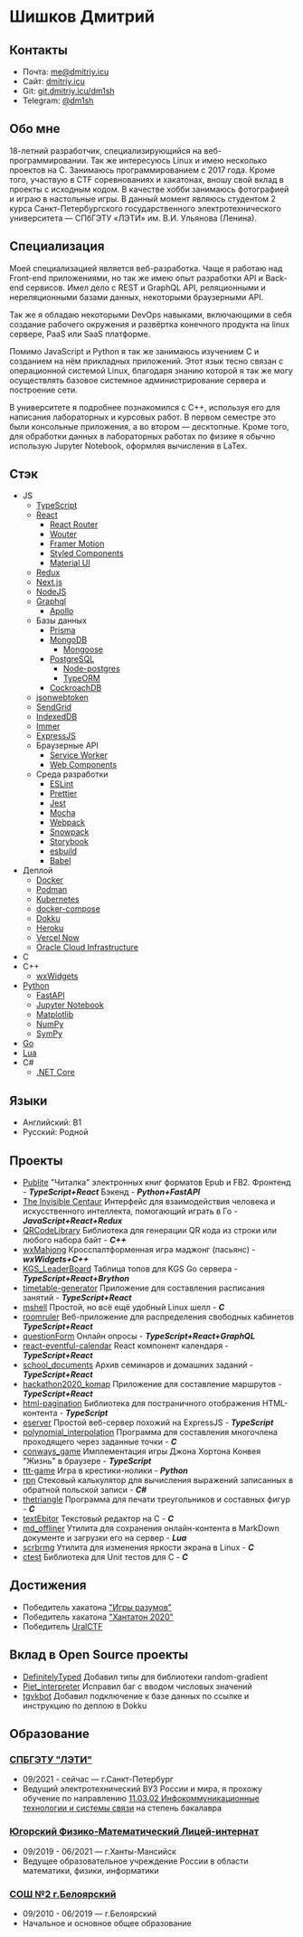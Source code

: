 # Шишков Дмитрий

## Контакты

- Почта: [me@dmitriy.icu](mailto:me@dmitriy.icu)</br>
- Сайт: [dmitriy.icu](https://dmitriy.icu)</br>
- Git: [git.dmitriy.icu/dm1sh](https://git.dmitriy.icu/dm1sh)</br>
- Telegram: [@dm1sh](https://t.me/dm1sh)

## Обо мне

18-летний разработчик, специализирующийся на веб-программировании. Так же интересуюсь Linux и имею несколько проектов на C. Занимаюсь программированием с 2017 года. Кроме того, участвую в CTF соревнованиях и хакатонах, вношу свой вклад в проекты с исходным кодом. В качестве хобби занимаюсь фотографией и играю в настольные игры. В данный момент являюсь студентом 2 курса Санкт-Петербургского государственного электротехнического университета — СПбГЭТУ «ЛЭТИ» им. В.И. Ульянова (Ленина).

## Специализация

Моей специализацией является веб-разработка. Чаще я работаю над Front-end приложениями, но так же имею опыт разработки API и Back-end сервисов. Имел дело с REST и GraphQL API, реляционными и нереляционными базами данных, некоторыми браузерными API.

Так же я обладаю некоторыми DevOps навыками, включающими в себя создание рабочего окружения и развёртка конечного продукта на linux сервере, PaaS или SaaS платформе.

Помимо JavaScript и Python я так же занимаюсь изучением C и созданием на нём прикладных приложений. Этот язык тесно связан с операционной системой Linux, благодаря знанию которой я так же могу осуществлять базовое системное администрирование сервера и построение сети.

В университете я подробнее познакомился с C++, используя его для написания лабораторных и курсовых работ. В первом семестре это были консольные приложения, а во втором — десктопные. Кроме того, для обработки данных в лабораторных работах по физике я обычно использую Jupyter Notebook, оформляя вычисления в LaTex.

## Стэк

- JS
  - [TypeScript](https://www.typescriptlang.org)
  - [React](https://reactjs.org)
    - [React Router](https://reactrouter.com)
    - [Wouter](https://github.com/molefrog/wouter)
    - [Framer Motion](https://www.framer.com/motion)
    - [Styled Components](https://styled-components.com)
    - [Material UI](https://mui.com)
  - [Redux](https://redux.js.org)
  - [Next.js](https://nextjs.org)
  - [NodeJS](https://nodejs.org)
  - [Graphql](https://graphql.org)
    - [Apollo](https://www.apollographql.com)
  - Базы данных
    - [Prisma](https://www.prisma.io)
    - [MongoDB](https://www.mongodb.com)
      - [Mongoose](https://mongoosejs.com)
    - [PostgreSQL](https://www.postgresql.org)
      - [Node-postgres](https://node-postgres.com)
      - [TypeORM](https://typeorm.io/)
    - [CockroachDB](https://www.cockroachlabs.com)
  - [jsonwebtoken](https://www.npmjs.com/package/jsonwebtoken)
  - [SendGrid](https://sendgrid.com)
  - [IndexedDB](https://github.com/jakearchibald/idb)
  - [Immer](https://immerjs.github.io/immer)
  - [ExpressJS](https://expressjs.com)
  - Браузерные API
    - [Service Worker](https://developer.mozilla.org/en-US/docs/Web/API/Service_Worker_API)
    - [Web Components](https://developer.mozilla.org/en-US/docs/Web/Web_Components)
  - Среда разработки
    - [ESLint](https://eslint.org)
    - [Prettier](https://prettier.io)
    - [Jest](https://jestjs.io)
    - [Mocha](https://mochajs.org)
    - [Webpack](https://webpack.js.org)
    - [Snowpack](https://www.snowpack.dev)
    - [Storybook](https://storybook.js.org)
    - [esbuild](https://esbuild.github.io)
    - [Babel](https://babeljs.io)
- Деплой
  - [Docker](https://www.docker.com)
  - [Podman](https://podman.io)
  - [Kubernetes](https://kubernetes.io)
  - [docker-compose](https://docs.docker.com/compose)
  - [Dokku](https://dokku.com)
  - [Heroku](https://heroku.com)
  - [Vercel Now](https://vercel.com)
  - [Oracle Cloud Infrastructure](https://www.oracle.com/cloud)
- C
- C++
  - [wxWidgets](https://www.wxwidgets.org)
- [Python](https://www.python.org)
  - [FastAPI](https://fastapi.tiangolo.com)
  - [Jupyter Notebook](https://ipython.org/notebook.html)
  - [Matplotlib](https://matplotlib.org)
  - [NumPy](https://numpy.org)
  - [SymPy](https://www.sympy.org)
- [Go](https://go.dev)
- [Lua](https://www.lua.org)
- C#
  - [.NET Core](https://dotnet.microsoft.com)

## Языки

- Английский: B1
- Русский: Родной

## Проекты

- [Publite](https://git.dmitriy.icu/publite)
  "Читалка" электронных книг форматов Epub и FB2.
  Фронтенд - **_TypeScript+React_**
  Бэкенд - **_Python+FastAPI_**
- [The Invisible Centaur](https://github.com/SSH-KK/goHackathon)
  Интерфейс для взаимодействия человека и искусственного интеллекта, помогающий играть в Го - **_JavaScript+React+Redux_**
- [QRCodeLibrary](https://git.dmitriy.icu/dm1sh/QRCodeLibrary)
  Библиотека для генерации QR кода из строки или любого набора байт - **_C++_**
- [wxMahjong](https://git.dmitriy.icu/dm1sh/wxMahjong)
  Кросспалтформенная игра маджонг (пасьянс) - **_wxWidgets+C++_**
- [KGS_LeaderBoard](https://github.com/SSH-KK/KGS_LeaderBoard)
  Таблица топов для KGS Go сервера - **_TypeScript+React+Brython_**
- [timetable-generator](https://github.com/SSH-KK/timetable-generator)
  Приложение для составления расписания занятий - **_TypeScript+React_**
- [mshell](https://git.dmitriy.icu/dm1sh/mshell)
  Простой, но всё ещё удобный Linux шелл - **_C_**
- [roomruler](https://git.dmitriy.icu/dm1sh/roomruler)
  Веб-приложение для распределения свободных кабинетов **_TypeScript+React_**
- [questionForm](https://git.dmitriy.icu/dm1sh/questionForm)
  Онлайн опросы - **_TypeScript+React+GraphQL_**
- [react-eventful-calendar](https://git.dmitriy.icu/dm1sh/react-eventful-calendar)
  React компонент календаря - **_TypeScript+React_**
- [school_documents](https://github.com/SSH-KK/school_documents)
  Архив семинаров и домашних заданий - **_TypeScript+React_**
- [hackathon2020_komap](https://github.com/SSH-KK/hackathon2020_komap)
  Приложение для составление маршрутов - **_TypeScript+React_**
- [html-pagination](https://git.dmitriy.icu/dm1sh/html-pagination)
  Библиотека для постраничного отображения HTML-контента - **_TypeScript_**
- [eserver](https://git.dmitriy.icu/dm1sh/eserver)
  Простой веб-сервер похожий на ExpressJS - **_TypeScript_**
- [polynomial_interpolation](https://git.dmitriy.icu/dm1sh/polynomial_interpolation)
  Программа для составления многочлена проходящего через заданные точки - **_C_**
- [conways_game](https://git.dmitriy.icu/dm1sh/conways_game)
  Имплементация игры Джона Хортона Конвея "Жизнь" в браузере - **_TypeScript_**
- [ttt-game](https://git.dmitriy.icu/dm1sh/ttt-game)
  Игра в крестики-нолики - **_Python_**
- [rpn](https://git.dmitriy.icu/dm1sh/rpn)
  Стековый калькулятор для вычисления выражений записанных в обратной польской записи - **_C#_**
- [thetriangle](https://git.dmitriy.icu/dm1sh/thetriangle)
  Программа для печати треугольников и составных фигур - **_C_**
- [textEbitor](https://git.dmitriy.icu/dm1sh/textEbitor)
  Текстовый редактор на C - **_C_**
- [md_offliner](https://git.dmitriy.icu/dm1sh/md_offliner)
  Утилита для сохранения онлайн-контента в MarkDown документе и загрузки его на сервер - **_Lua_**
- [scrbrmg](https://git.dmitriy.icu/dm1sh/scrbrmg)
  Утилита для изменения яркости экрана в Linux - **_C_**
- [ctest](https://git.dmitriy.icu/dm1sh/ctest)
  Библиотека для Unit тестов для C - **_C_**

## Достижения

- Победитель хакатона ["Игры разумов"](https://practicingfutures.org/mindgame)
- Победитель хакатона ["Хантатон 2020"](https://hackathon.uriit.ru/2020/)
- Победитель [UralCTF](https://vk.com/uralctf)

## Вклад в Open Source проекты

- [DefinitelyTyped](https://github.com/DefinitelyTyped/DefinitelyTyped)
  Добавил типы для библиотеки random-gradient
- [Piet_interpreter](https://github.com/JensBouman/Piet_interpreter)
  Исправил баг с вводом числовых значений
- [tgvkbot](https://github.com/Kylmakalle/tgvkbot)
  Добавил подключение к базе данных по ссылке и инструкцию по деплою в Dokku

## Образование

### [СПБГЭТУ "ЛЭТИ"](https://etu.ru)

- 09/2021 - сейчас — г.Санкт-Петербург
- Ведущий электротехнический ВУЗ России и мира, я прохожу обучение по направлению [11.03.02 Инфокоммуникационные технологии и системы связи](https://etu.ru/ru/abiturientam/napravleniya-podgotovki/bakalavriat/infokommunikacionnye-tehnologii-i-sistemy-svyazi) на степень бакалавра

### [Югорский Физико-Математический Лицей-интернат](https://ugrafmsh.ru)

- 09/2019 - 06/2021 — г.Ханты-Мансийск
- Ведущее образовательное учреждение России в области математики, физики, информатики

### [СОШ №2 г.Белоярский](http://sosh2bel.ru)

- 09/2010 - 06/2019 — г.Белоярский
- Начальное и основное общее образование
